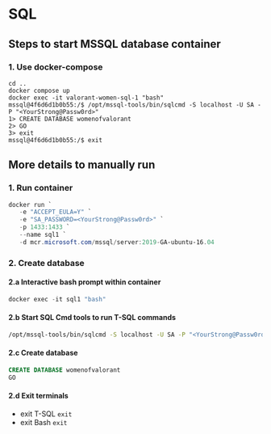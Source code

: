 # SQL

## Steps to start MSSQL database container

### 1. Use docker-compose

```
cd ..
docker compose up
docker exec -it valorant-women-sql-1 "bash"
mssql@4f6d6d1b0b55:/$ /opt/mssql-tools/bin/sqlcmd -S localhost -U SA -P "<YourStrong@Passw0rd>"
1> CREATE DATABASE womenofvalorant
2> GO
3> exit
mssql@4f6d6d1b0b55:/$ exit
```

## More details to manually run

### 1. Run container

```powershell
docker run `
   -e "ACCEPT_EULA=Y" `
   -e "SA_PASSWORD=<YourStrong@Passw0rd>" `
   -p 1433:1433 `
   --name sql1 `
   -d mcr.microsoft.com/mssql/server:2019-GA-ubuntu-16.04
```

### 2. Create database

#### 2.a Interactive bash prompt within container

```powershell
docker exec -it sql1 "bash"
```

#### 2.b Start SQL Cmd tools to run T-SQL commands

```bash
/opt/mssql-tools/bin/sqlcmd -S localhost -U SA -P "<YourStrong@Passw0rd>"
```

#### 2.c Create database

```sql
CREATE DATABASE womenofvalorant
GO
```

#### 2.d Exit terminals

- exit T-SQL
   `exit`
- exit Bash
   `exit`